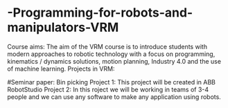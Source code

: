 # -Programming-for-robots-and-manipulators-VRM

Course aims: The aim of the VRM course is to introduce students with modern approaches to robotic technology with a focus on programming, kinematics / dynamics solutions, motion planning, Industry 4.0 and the use of machine learning.
Projects in VRM:

#Seminar paper: Bin picking
Project 1: This project will be created in ABB RobotStudio
Project 2: In this roject we will be working in teams of 3-4 people and we can use any software to make any application using robots.
